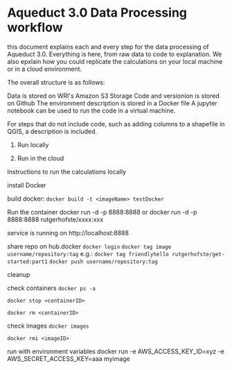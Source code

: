 # Aqueduct 3.0 Data Processing workflow

this document explains each and every step for the data processing of Aqueduct 3.0. Everything is here, from raw data to code to explanation. We also epxlain how you could replicate the calculations on your local machine or in a cloud environment. 

The overall structure is as follows:

Data is stored on WRI's Amazon S3 Storage
Code and versionion is stored on Github 
The environment description is stored in a Docker file 
A jupyter notebook can be used to run the code in a virtual machine. 

For steps that do not include code, such as adding columns to a shapefile in QGIS, a description is included.  

1) Run locally

2) Run in the cloud


Instructions to run the calculations locally

install Docker






build docker:
`docker build -t <imageName> testDocker`

Run the container
docker run -d -p 8888:8888 <imageName>
or 
docker run -d -p 8888:8888 rutgerhofste/xxxx:xxx

service is running on 
http://localhost:8888




share repo on hub.docker
`docker login`
`docker tag image username/repository:tag`
e.g.: `docker tag friendlyhello rutgerhofste/get-started:part1`
`docker push username/repository:tag`





cleanup

check containers
`docker ps -a`


`docker stop <containerID>`

`docker rm <containerID>`

check images
`docker images`

`docker rmi <imageID>`


run with environment variables
docker run -e AWS_ACCESS_KEY_ID=xyz -e AWS_SECRET_ACCESS_KEY=aaa myimage


